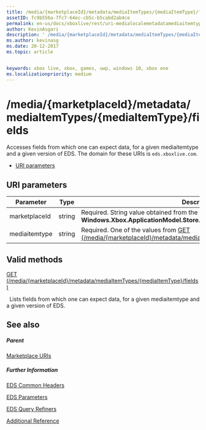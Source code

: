 ```yaml
---
title: /media/{marketplaceId}/metadata/mediaItemTypes/{mediaItemType}/fields
assetID: fc9b556a-7fc7-64ec-cb5c-b5cabd2ab4ce
permalink: en-us/docs/xboxlive/rest/uri-medialocalemetadatamediaitemtypefields.html
author: KevinAsgari
description: ' /media/{marketplaceId}/metadata/mediaItemTypes/{mediaItemType}/fields'
ms.author: kevinasg
ms.date: 20-12-2017
ms.topic: article


keywords: xbox live, xbox, games, uwp, windows 10, xbox one
ms.localizationpriority: medium
---
```



# /media/{marketplaceId}/metadata/mediaItemTypes/{mediaItemType}/fields
Accesses fields from which one can expect data, for a given mediaitemtype and a given version of EDS. 
The domain for these URIs is `eds.xboxlive.com`.
 
  * [URI parameters](#ID4EV)
 
<a id="ID4EV"></a>

 
## URI parameters
 
| Parameter| Type| Description| 
| --- | --- | --- | 
| marketplaceId| string| Required. String value obtained from the <b>Windows.Xbox.ApplicationModel.Store.Configuration.MarketplaceId</b>.| 
| mediaitemtype| string| Required. One of the values from [GET (/media/{marketplaceId}/metadata/mediaGroups/{mediagroup}/mediaItemTypes)](uri-medialocalemetadatamediagroupsmediaitemtypesget.md).| 
  
<a id="ID4EBC"></a>

 
## Valid methods

[GET (/media/{marketplaceId}/metadata/mediaItemTypes/{mediaItemType}/fields)](uri-medialocalemetadatamediaitemtypefieldsget.md)

&nbsp;&nbsp;Lists fields from which one can expect data, for a given mediaitemtype and a given version of EDS.
 
<a id="ID4ELC"></a>

 
## See also
 
<a id="ID4ENC"></a>

 
##### Parent 

[Marketplace URIs](atoc-reference-marketplace.md)

  
<a id="ID4EXC"></a>

 
##### Further Information 

[EDS Common Headers](../../additional/edscommonheaders.md)

 [EDS Parameters](../../additional/edsparameters.md)

 [EDS Query Refiners](../../additional/edsqueryrefiners.md)

 [Additional Reference](../../additional/atoc-xboxlivews-reference-additional.md)

   